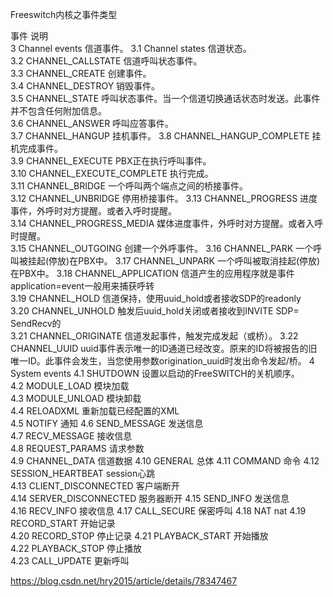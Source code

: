 Freeswitch内核之事件类型

事件 说明  
3 Channel events 信道事件。
3.1 Channel states 信道状态。  
3.2 CHANNEL_CALLSTATE 信道呼叫状态事件。  
3.3 CHANNEL_CREATE 创建事件。  
3.4 CHANNEL_DESTROY 销毁事件。  
3.5 CHANNEL_STATE 呼叫状态事件。当一个信道切换通话状态时发送。此事件并不包含任何附加信息。  
3.6 CHANNEL_ANSWER 呼叫应答事件。  
3.7 CHANNEL_HANGUP 挂机事件。
3.8 CHANNEL_HANGUP_COMPLETE 挂机完成事件。  
3.9 CHANNEL_EXECUTE PBX正在执行呼叫事件。  
3.10 CHANNEL_EXECUTE_COMPLETE 执行完成。  
3.11 CHANNEL_BRIDGE 一个呼叫两个端点之间的桥接事件。  
3.12 CHANNEL_UNBRIDGE 停用桥接事件。
3.13 CHANNEL_PROGRESS 进度事件，外呼时对方提醒。或者入呼时提醒。  
3.14 CHANNEL_PROGRESS_MEDIA 媒体进度事件，外呼时对方提醒。或者入呼时提醒。  
3.15 CHANNEL_OUTGOING 创建一个外呼事件。
3.16 CHANNEL_PARK 一个呼叫被挂起(停放)在PBX中。
3.17 CHANNEL_UNPARK 一个呼叫被取消挂起(停放)在PBX中。
3.18 CHANNEL_APPLICATION 信道产生的应用程序就是事件application=event一般用来捕获呼转  
3.19 CHANNEL_HOLD 信道保持，使用uuid_hold或者接收SDP的readonly  
3.20 CHANNEL_UNHOLD 触发后uuid_hold关闭<uuid>或者接收到INVITE SDP= SendRecv的  
3.21 CHANNEL_ORIGINATE 信道发起事件，触发完成发起（或桥）。
3.22 CHANNEL_UUID uuid事件表示唯一的ID通道已经改变。原来的ID将被报告的旧唯一ID。此事件会发生，当您使用参数origination_uuid时发出命令发起/桥。
4 System events
4.1 SHUTDOWN 设置以启动的FreeSWITCH的关机顺序。  
4.2 MODULE_LOAD 模块加载  
4.3 MODULE_UNLOAD 模块卸载  
4.4 RELOADXML 重新加载已经配置的XML  
4.5 NOTIFY 通知
4.6 SEND_MESSAGE 发送信息  
4.7 RECV_MESSAGE 接收信息  
4.8 REQUEST_PARAMS 请求参数  
4.9 CHANNEL_DATA 信道数据 
4.10 GENERAL 总体
4.11 COMMAND 命令
4.12 SESSION_HEARTBEAT session心跳  
4.13 CLIENT_DISCONNECTED 客户端断开  
4.14 SERVER_DISCONNECTED 服务器断开 
4.15 SEND_INFO 发送信息  
4.16 RECV_INFO 接收信息
4.17 CALL_SECURE 保密呼叫 
4.18 NAT nat
4.19 RECORD_START 开始记录  
4.20 RECORD_STOP 停止记录
4.21 PLAYBACK_START 开始播放  
4.22 PLAYBACK_STOP 停止播放  
4.23 CALL_UPDATE 更新呼叫



https://blog.csdn.net/hry2015/article/details/78347467
